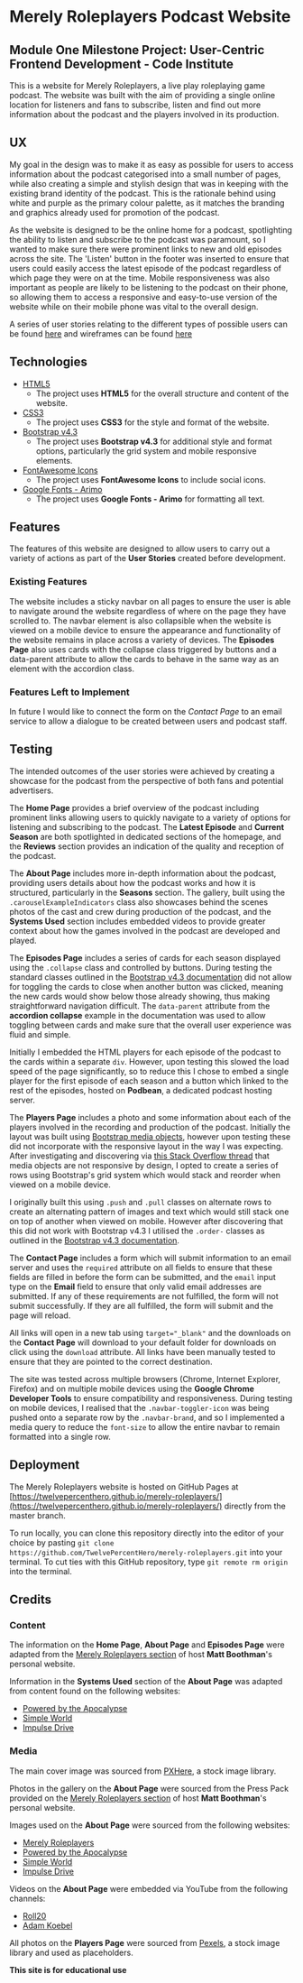 # Merely Roleplayers Podcast Website

## Module One Milestone Project: User-Centric Frontend Development - Code Institute

This is a website for Merely Roleplayers, a live play roleplaying game podcast. The website was built with the aim of providing a single online location for listeners and fans to subscribe, listen and find out more information about the podcast and the players involved in its production.

## UX

My goal in the design was to make it as easy as possible for users to access information about the podcast categorised into a small number of pages, while also creating a simple and stylish design that was in keeping with the existing brand identity of the podcast. This is the rationale behind using white and purple as the primary colour palette, as it matches the branding and graphics already used for promotion of the podcast.

As the website is designed to be the online home for a podcast, spotlighting the ability to listen and subscribe to the podcast was paramount, so I wanted to make sure there were prominent links to new and old episodes across the site. The 'Listen' button in the footer was inserted to ensure that users could easily access the latest episode of the podcast regardless of which page they were on at the time. Mobile responsiveness was also important as people are likely to be listening to the podcast on their phone, so allowing them to access a responsive and easy-to-use version of the website while on their mobile phone was vital to the overall design.

A series of user stories relating to the different types of possible users can be found [here](user-stories.md) and wireframes can be found [here](wireframes.pdf)

## Technologies

- [HTML5](https://developer.mozilla.org/en-US/docs/Web/Guide/HTML/HTML5)
    * The project uses **HTML5** for the overall structure and content of the website.
- [CSS3](https://developer.mozilla.org/en-US/docs/Web/CSS/CSS3)
    * The project uses **CSS3** for the style and format of the website.
- [Bootstrap v4.3](https://getbootstrap.com/docs/4.3/getting-started/introduction/)
    * The project uses **Bootstrap v4.3** for additional style and format options, particularly the grid system and mobile responsive elements.
- [FontAwesome Icons](https://fontawesome.com/)
    * The project uses **FontAwesome Icons** to include social icons.
- [Google Fonts - Arimo](https://fonts.google.com/specimen/Arimo)
    * The project uses **Google Fonts - Arimo** for formatting all text.

## Features

The features of this website are designed to allow users to carry out a variety of actions as part of the **User Stories** created before development.

### Existing Features

The website includes a sticky navbar on all pages to ensure the user is able to navigate around the website regardless of where on the page they have scrolled to. The navbar element is also collapsible when the website is viewed on a mobile device to ensure the appearance and functionality of the website remains in place across a variety of devices. The **Episodes Page** also uses cards with the collapse class triggered by buttons and a data-parent attribute to allow the cards to behave in the same way as an element with the accordion class.

### Features Left to Implement

In future I would like to connect the form on the *Contact Page* to an email service to allow a dialogue to be created between users and podcast staff.

## Testing

The intended outcomes of the user stories were achieved by creating a showcase for the podcast from the perspective of both fans and potential advertisers.

The **Home Page** provides a brief overview of the podcast including prominent links allowing users to quickly navigate to a variety of options for listening and subscribing to the podcast. The **Latest Episode** and **Current Season** are both spotlighted in dedicated sections of the homepage, and the **Reviews** section provides an indication of the quality and reception of the podcast.

The **About Page** includes more in-depth information about the podcast, providing users details about how the podcast works and how it is structured, particularly in the **Seasons** section. The gallery, built using the `.carouselExampleIndicators` class also showcases behind the scenes photos of the cast and crew during production of the podcast, and the **Systems Used** section includes embedded videos to provide greater context about how the games involved in the podcast are developed and played.

The **Episodes Page** includes a series of cards for each season displayed using the `.collapse` class and controlled by buttons. During testing the standard classes outlined in the [Bootstrap v4.3 documentation](https://getbootstrap.com/docs/4.3/components/collapse/) did not allow for toggling the cards to close when another button was clicked, meaning the new cards would show below those already showing, thus making straightforward navigation difficult. The `data-parent` attribute from the **accordion collapse** example in the documentation was used to allow toggling between cards and make sure that the overall user experience was fluid and simple.

Initially I embedded the HTML players for each episode of the podcast to the cards within a separate `div`. However, upon testing this slowed the load speed of the page significantly, so to reduce this I chose to embed a single player for the first episode of each season and a button which linked to the rest of the episodes, hosted on **Podbean**, a dedicated podcast hosting server.

The **Players Page** includes a photo and some information about each of the players involved in the recording and production of the podcast. Initially the layout was built using [Bootstrap media objects](https://getbootstrap.com/docs/4.3/components/media-object/), however upon testing these did not incorporate with the responsive layout in the way I was expecting. After investigating and discovering via [this Stack Overflow thread](https://stackoverflow.com/questions/21004570/bootstraps-media-object-image-is-not-responsive-inside-of-tab) that media objects are not responsive by design, I opted to create a series of rows using Bootstrap's grid system which would stack and reorder when viewed on a mobile device.

I originally built this using `.push` and `.pull` classes on alternate rows to create an alternating pattern of images and text which would still stack one on top of another when viewed on mobile. However after discovering that this did not work with Bootstrap v4.3 I utilised the `.order-` classes as outlined in the [Bootstrap v4.3 documentation](https://getbootstrap.com/docs/4.3/layout/grid/#order-classes).

The **Contact Page** includes a form which will submit information to an email server and uses the `required` attribute on all fields to ensure that these fields are filled in before the form can be submitted, and the `email` input type on the **Email** field to ensure that only valid email addresses are submitted. If any of these requirements are not fulfilled, the form will not submit successfully. If they are all fulfilled, the form will submit and the page will reload.

All links will open in a new tab using `target="_blank"` and the downloads on the **Contact Page** will download to your default folder for downloads on click using the `download` attribute. All links have been manually tested to ensure that they are pointed to the correct destination.

The site was tested across multiple browsers (Chrome, Internet Explorer, Firefox) and on multiple mobile devices using the **Google Chrome Developer Tools** to ensure compatibility and responsiveness. During testing on mobile devices, I realised that the `.navbar-toggler-icon` was being pushed onto a separate row by the `.navbar-brand`, and so I implemented a media query to reduce the `font-size` to allow the entire navbar to remain formatted into a single row.

## Deployment

The Merely Roleplayers website is hosted on GitHub Pages at [https://twelvepercenthero.github.io/merely-roleplayers/](https://twelvepercenthero.github.io/merely-roleplayers/) directly from the master branch.

To run locally, you can clone this repository directly into the editor of your choice by pasting `git clone https://github.com/TwelvePercentHero/merely-roleplayers.git` into your terminal. To cut ties with this GitHub repository, type `git remote rm origin` into the terminal.

## Credits

### Content

The information on the **Home Page**, **About Page** and **Episodes Page** were adapted from the [Merely Roleplayers section](https://www.mattboothman.com/merelyroleplayers) of host **Matt Boothman**'s personal website.

Information in the **Systems Used** section of the **About Page** was adapted from content found on the following websites:

- [Powered by the Apocalypse](http://apocalypse-world.com/)
- [Simple World](http://buriedwithoutceremony.com/little-games/simple-world)
- [Impulse Drive](https://adrian-thoen.itch.io/impulse-drive)

### Media

The main cover image was sourced from [PXHere](https://pxhere.com/en/photo/1087634), a stock image library.

Photos in the gallery on the **About Page** were sourced from the Press Pack provided on the [Merely Roleplayers section](https://www.mattboothman.com/merelyroleplayers) of host **Matt Boothman**'s personal website.

Images used on the **About Page** were sourced from the following websites:

- [Merely Roleplayers](https://www.mattboothman.com/merelyroleplayers)
- [Powered by the Apocalypse](http://apocalypse-world.com/)
- [Simple World](http://buriedwithoutceremony.com/little-games/simple-world)
- [Impulse Drive](https://adrian-thoen.itch.io/impulse-drive)

Videos on the **About Page** were embedded via YouTube from the following channels:

- [Roll20](https://www.youtube.com/channel/UCHC1kWACzA7G6D2fqkqsRDg)
- [Adam Koebel](https://www.youtube.com/channel/UCrQL02ilNwJ_MrB7w61f8iw)

All photos on the **Players Page** were sourced from [Pexels](https://www.pexels.com/), a stock image library and used as placeholders.

**This site is for educational use**